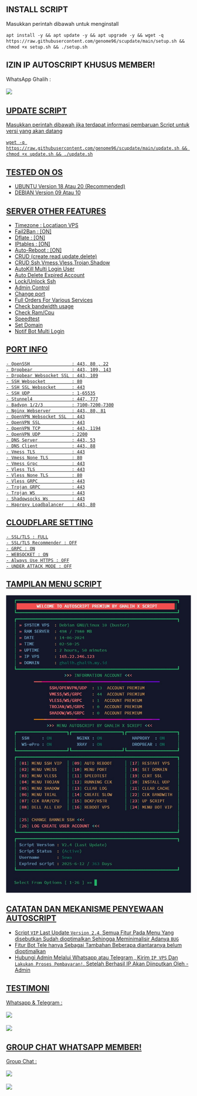## INSTALL SCRIPT

Masukkan perintah dibawah untuk menginstall

```
apt install -y && apt update -y && apt upgrade -y && wget -q https://raw.githubusercontent.com/genome96/scupdate/main/setup.sh && chmod +x setup.sh && ./setup.sh
```

## IZIN IP AUTOSCRIPT KHUSUS MEMBER!

WhatsApp Ghalih :
<br><br><a href="https://wa.me/+6283835928783" target=â€_blankâ€><img src="https://img.shields.io/static/v1?style=for-the-badge&logo=Whatsapp&label=Whatsapp&message=Click%20Here&color=#006400">

## UPDATE SCRIPT

Masukkan perintah dibawah jika terdapat informasi pembaruan Script untuk versi yang akan datang

```
wget -q https://raw.githubusercontent.com/genome96/scupdate/main/update.sh && chmod +x update.sh && ./update.sh
```

## TESTED ON OS

- UBUNTU Version 18 Atau 20 (Recommended)
- DEBIAN Version 09 Atau 10

## SERVER OTHER FEATURES

- Timezone : Locatiaon VPS
- Fail2Ban : [ON]
- Dflate : [ON]
- IPtables : [ON]
- Auto-Reboot : [ON]
- CRUD (create,read,update,delete)
- CRUD Ssh,Vmess,Vless,Trojan,Shadow
- AutoKill Multi Login User
- Auto Delete Expired Account
- Lock/Unlock Ssh
- Admin Control
- Change port
- Full Orders For Various Services
- Check bandwidth usage
- Check Ram/Cpu
- Speedtest
- Set Domain
- Notif Bot Multi Login

## PORT INFO

```
- OpenSSH                : 443, 80 , 22
- Dropbear               : 443, 109, 143
- Dropbear Websocket SSL : 443, 109
- SSH Websocket          : 80
- SSH SSL Websocket      : 443
- SSH UDP                : 1-65535
- Stunnel4               : 447, 777
- Badvpn 1/2/3           : 7100-7200-7300
- Nginx Webserver        : 443, 80, 81
- OpenVPN Websocket SSL  : 443
- OpenVPN SSL            : 443
- OpenVPN TCP            : 443, 1194
- OpenVPN UDP            : 2200
- DNS Server             : 443, 53
- DNS Client             : 443, 88
- Vmess TLS              : 443
- Vmess None TLS         : 80
- Vmess Grpc             : 443
- Vless TLS              : 443
- Vless None TLS         : 80
- Vless GRPC             : 443
- Trojan GRPC            : 443
- Trojan WS              : 443
- Shadowsocks Ws         : 443
- Haproxy Loadbalancer   : 443, 80
```

## CLOUDFLARE SETTING

```
- SSL/TLS : FULL
- SSL/TLS Recommender : OFF
- GRPC : ON
- WEBSOCKET : ON
- Always Use HTTPS : OFF
- UNDER ATTACK MODE : OFF
```

## TAMPILAN MENU SCRIPT

![img 1](https://github.com/Ghalihx/scupdate/blob/main/menu.jpg?raw=true)

## CATATAN DAN MEKANISME PENYEWAAN AUTOSCRIPT

- Script `VIP` Last Update `Version 2.4`, Semua Fitur Pada Menu Yang disebutkan Sudah dioptimalkan Sehingga Meminimalisir Adanya `BUG`<br>
- Fitur Bot Tele hanya Sebagai Tambahan Beberapa diantaranya belum dioptimalkan<br>
- Hubungi Admin Melalui Whatsapp atau Telegram , Kirim `IP VPS` Dan `Lakukan Proses Pembayaran!`. Setelah Berhasil IP Akan Diinputkan Oleh - Admin<br>

## TESTIMONI

Whatsapp & Telegram :
<br><br><a href="https://t.me/testighalih" target="_blank"><img src="https://img.shields.io/static/v1?style=for-the-badge&logo=Telegram&label=Telegram&message=Click%20Here&color=0088cc"></a>
<br><br><a href="https://whatsapp.com/channel/0029VaaRHbjJENy5s37rOl0U" target="_blank"><img src="https://img.shields.io/static/v1?style=for-the-badge&logo=Whatsapp&label=Saluran&message=Click%20Here&color=#006400">

## GROUP CHAT WHATSAPP MEMBER!

Group Chat :
<br><br><a href="https://chat.whatsapp.com/ENzsH813IKzLbARWtB6Ysl" target=â€_blankâ€><img src="https://img.shields.io/static/v1?style=for-the-badge&logo=Whatsapp&label=Group 1&message=Click%20Here&color=#006400">
<br><br><a href="https://chat.whatsapp.com/H3hhaEWqQkR6PhbeCMTiI1" target=â€_blankâ€><img src="https://img.shields.io/static/v1?style=for-the-badge&logo=Whatsapp&label=Group 2&message=Click%20Here&color=#006400">
